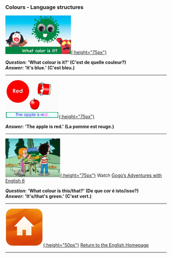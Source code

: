 <head>
<!-- Global site tag (gtag.js) - Google Analytics -->
<script async src="https://www.googletagmanager.com/gtag/js?id=UA-160613202-2"></script>
<script>
  window.dataLayer = window.dataLayer || [];
  function gtag(){dataLayer.push(arguments);}
  gtag('js', new Date());

  gtag('config', 'UA-160613202-2');
</script>
</head>

### Colours - Language structures

[![dewc](/images/dewc.png){:height="75px"}](https://www.youtube.com/watch?v=YyFLBTTAbSE)

***Question:*** **'What colour is it?' (C'est de quelle couleur?)**  
***Answer:*** **'It's blue.' (C'est bleu.)**  

*** 

[![bbar](/images/bbar.png){:height="75px"}](https://www.youtube.com/watch?v=1jv0Gx_q_OU)

***Answer:*** **'The apple is red.' (La pomme est rouge.)**

***

[![gae6](/images/gae6.png){:height="75px"}](https://www.youtube.com/watch?v=_2WAwT9cKAk) Watch [Gogo’s Adventures with English 6](https://www.youtube.com/watch?v=_2WAwT9cKAk)  

***Question:*** **'What colour is this/that?' (De que cor é isto/isso?)**  
***Answer:*** **'It's/that's green.' (C'est vert.)**  

***
[![home](/images/home.png){:height="50px"}](https://english-homework.github.io/KidooLand) [Return to the English Homepage](https://english-homework.github.io/KidooLand)

***
